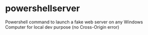 # powershellserver
Powershell command to launch a fake web server on any Windows Computer for local dev purpose (no Cross-Origin error)
